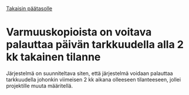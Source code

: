 [Takaisin päätasolle](./../README.md)

#  Varmuuskopioista on voitava palauttaa päivän tarkkuudella alla 2 kk takainen tilanne

Järjestelmä on suunniteltava siten, että järjestelmä voidaan palauttaa
tarkkuudella johonkin viimeisen 2 kk aikana olleeseen tilanteeseen, jollei
projektille muuta määritellä.

